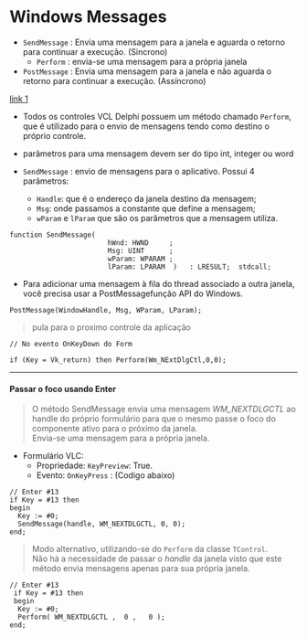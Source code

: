 # Windows Messages 
- `SendMessage` : Envia uma mensagem para a janela e aguarda o retorno para continuar a execução. (Sincrono) 
  - `Perform` :  envia-se uma mensagem para a própria janela
- `PostMessage` : Envia uma mensagem para a janela e não aguarda o retorno para continuar a execução. (Assíncrono)


[link 1](http://theclub.com.br/Restrito/Revistas/201007/wind1007.aspx)



- Todos os controles VCL Delphi possuem um método chamado `Perform`, que é utilizado para o envio de mensagens tendo como destino o próprio controle.
-  parâmetros para uma mensagem devem ser do tipo int, integer ou word

- `SendMessage` : envio de mensagens para o aplicativo. Possui 4 parâmetros:
  - `Handle`: que é o endereço da janela destino da mensagem; 
  - `Msg`: onde passamos a constante que define a mensagem;   
  - `wParam` e `lParam` que são os parâmetros que a mensagem utiliza.

~~~Delphi
function SendMessage(
                        hWnd: HWND     ; 
                        Msg: UINT      ; 
                        wParam: WPARAM ; 
                        lParam: LPARAM  )   : LRESULT;  stdcall;
~~~                      


- Para adicionar uma mensagem à fila do thread associado a outra janela, você precisa usar a PostMessagefunção API do Windows.
~~~Delphi
PostMessage(WindowHandle, Msg, WParam, LParam);
~~~

> pula para o proximo controle da aplicação
~~~Delphi
// No evento OnKeyDown do Form

if (Key = Vk_return) then Perform(Wm_NExtDlgCtl,0,0);
~~~

------ 

#### Passar o foco usando Enter
> O método SendMessage envia uma mensagem *WM_NEXTDLGCTL* ao handle do próprio formulário para que o mesmo passe o foco do componente ativo para o próximo da janela. <br>
> Envia-se uma mensagem para a própria janela.

- Formulário VLC:
  - Propriedade: `KeyPreview`: True.
  - Evento: `OnKeyPress` : (Codigo abaixo)
  
~~~Delphi
// Enter #13
if Key = #13 then 
begin
  Key := #0;
  SendMessage(handle, WM_NEXTDLGCTL, 0, 0);
end;
~~~~ 

> Modo alternativo, utilizando-se do `Perform` da classe `TControl`. <br>
> Não há a necessidade de passar o *handle* da janela visto que este método envia mensagens apenas para sua própria janela.

~~~Delphi
// Enter #13
 if Key = #13 then 
 begin
  Key := #0;
  Perform( WM_NEXTDLGCTL ,  0 ,   0 );
end;
~~~~ 
